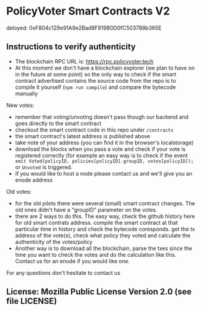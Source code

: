 # PolicyVoter Smart Contracts V2

deloyed: 0xF804c129e91A9e2Bad8F919B0D0fC503788b365E

## Instructions to verify authenticity

- The blockchain RPC URL is: https://rpc.policyvoter.tech
- At this moment we don't have a blockchain explorer (we plan to have on in the future at some point) so the only way to check if the smart contract advertised contains the source code from the repo is to compile it yourself (`npm run compile`) and compare the bytecode manually

New votes:

- remember that voting/unvoting doesn't pass though our backend and goes directly to the smart contract
- checkout the smart contract code in this repo under `/contracts`
- the smart contract's latest address is published above
- take note of your address (you can find it in the browser's localstorage)
- download the blocks when you pass a vote and check if your vote is registered correctly (for example an easy way is to check if the event ` emit Voted(policyID, policies[policyID].groupID, votes[policyID]);` or `Unvoted` is triggered.
- if you would like to host a node please contact us and we'll give you an enode address

Old votes:

- for the old pilots there were several (small) smart contract changes. The old ones didn't have a "groupID" parameter on the votes.
- there are 2 ways to do this. The easy way, check the github history here for old smart contrats address. compile the smart contract at that particular time in history and check the bytecode coresponds. get the tx address of the vote(s), check what policy they voted and calculate the authenticity of the votes/policy
- Another way is to download all the blockchain, parse the txes since the time you want to check the votes and do the calculation like this. Contact us for an enode if you would like one.

For any questions don't hesitate to contact us 

## License: Mozilla Public License Version 2.0 (see file LICENSE)
